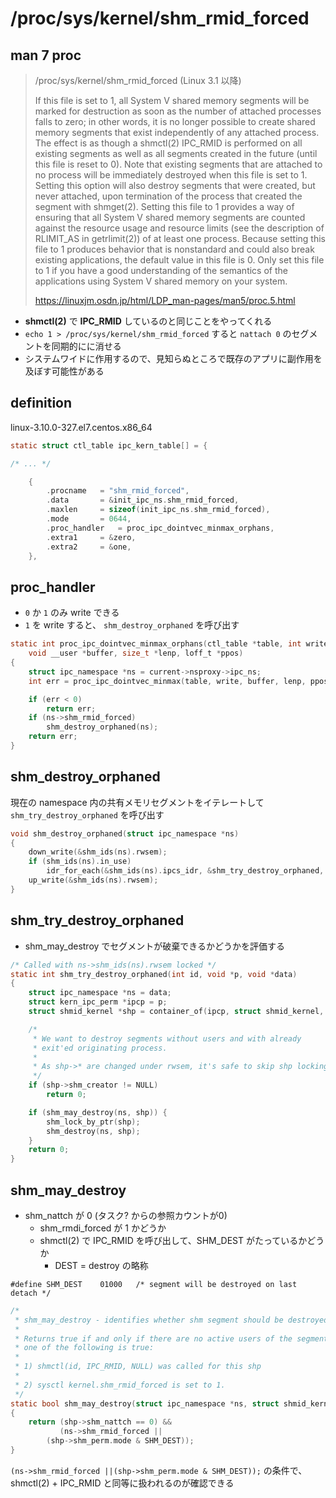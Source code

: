 # /proc/sys/kernel/shm_rmid_forced

## man 7 proc

> /proc/sys/kernel/shm_rmid_forced (Linux 3.1 以降)
> 
> If this file is set to 1, all System V shared memory segments will be marked for destruction as soon as the number of attached processes falls to zero; in other words, it is no longer possible to create shared memory segments that exist independently of any attached process.
The effect is as though a shmctl(2) IPC_RMID is performed on all existing segments as well as all segments created in the future (until this file is reset to 0). Note that existing segments that are attached to no process will be immediately destroyed when this file is set to 1. Setting this option will also destroy segments that were created, but never attached, upon termination of the process that created the segment with shmget(2).
Setting this file to 1 provides a way of ensuring that all System V shared memory segments are counted against the resource usage and resource limits (see the description of RLIMIT_AS in getrlimit(2)) of at least one process.
Because setting this file to 1 produces behavior that is nonstandard and could also break existing applications, the default value in this file is 0. Only set this file to 1 if you have a good understanding of the semantics of the applications using System V shared memory on your system.
>
> https://linuxjm.osdn.jp/html/LDP_man-pages/man5/proc.5.html

 * **shmctl(2)** で **IPC_RMID** しているのと同じことをやってくれる
 * `echo 1 > /proc/sys/kernel/shm_rmid_forced` すると `nattach 0` のセグメントを同期的にに消せる
 * システムワイドに作用するので、見知らぬところで既存のアプリに副作用を及ぼす可能性がある

## definition

linux-3.10.0-327.el7.centos.x86_64

```c
static struct ctl_table ipc_kern_table[] = {

/* ... */

	{
		.procname	= "shm_rmid_forced",
		.data		= &init_ipc_ns.shm_rmid_forced,
		.maxlen		= sizeof(init_ipc_ns.shm_rmid_forced),
		.mode		= 0644,
		.proc_handler	= proc_ipc_dointvec_minmax_orphans,
		.extra1		= &zero,
		.extra2		= &one,
	},
```

## proc_handler

 * `0` か `1` のみ write できる
 * `1` を write すると、 `shm_destroy_orphaned` を呼び出す

```c
static int proc_ipc_dointvec_minmax_orphans(ctl_table *table, int write,
	void __user *buffer, size_t *lenp, loff_t *ppos)
{
	struct ipc_namespace *ns = current->nsproxy->ipc_ns;
	int err = proc_ipc_dointvec_minmax(table, write, buffer, lenp, ppos);

	if (err < 0)
		return err;
	if (ns->shm_rmid_forced)
		shm_destroy_orphaned(ns);
	return err;
}
```

## shm_destroy_orphaned

現在の namespace 内の共有メモリセグメントをイテレートして `shm_try_destroy_orphaned` を呼び出す

```c
void shm_destroy_orphaned(struct ipc_namespace *ns)
{
	down_write(&shm_ids(ns).rwsem);
	if (shm_ids(ns).in_use)
		idr_for_each(&shm_ids(ns).ipcs_idr, &shm_try_destroy_orphaned, ns);
	up_write(&shm_ids(ns).rwsem);
}
```

## shm_try_destroy_orphaned

 * shm_may_destroy でセグメントが破棄できるかどうかを評価する

```c
/* Called with ns->shm_ids(ns).rwsem locked */
static int shm_try_destroy_orphaned(int id, void *p, void *data)
{
	struct ipc_namespace *ns = data;
	struct kern_ipc_perm *ipcp = p;
	struct shmid_kernel *shp = container_of(ipcp, struct shmid_kernel, shm_perm);

	/*
	 * We want to destroy segments without users and with already
	 * exit'ed originating process.
	 *
	 * As shp->* are changed under rwsem, it's safe to skip shp locking.
	 */
	if (shp->shm_creator != NULL)
		return 0;

	if (shm_may_destroy(ns, shp)) {
		shm_lock_by_ptr(shp);
		shm_destroy(ns, shp);
	}
	return 0;
}
```

## shm_may_destroy

 * shm_nattch が 0 (タスク? からの参照カウントが0) 
   * shm_rmdi_forced が 1 かどうか
   * shmctl(2) で IPC_RMID を呼び出して、SHM_DEST がたっているかどうか
     * DEST = destroy の略称

```
#define	SHM_DEST	01000	/* segment will be destroyed on last detach */
```

```c
/*
 * shm_may_destroy - identifies whether shm segment should be destroyed now
 *
 * Returns true if and only if there are no active users of the segment and
 * one of the following is true:
 *
 * 1) shmctl(id, IPC_RMID, NULL) was called for this shp
 *
 * 2) sysctl kernel.shm_rmid_forced is set to 1.
 */
static bool shm_may_destroy(struct ipc_namespace *ns, struct shmid_kernel *shp)
{
	return (shp->shm_nattch == 0) &&
	       (ns->shm_rmid_forced ||
		(shp->shm_perm.mode & SHM_DEST));
}
```

`(ns->shm_rmid_forced ||(shp->shm_perm.mode & SHM_DEST));` の条件で、 shmctl(2) + IPC_RMID と同等に扱われるのが確認できる
